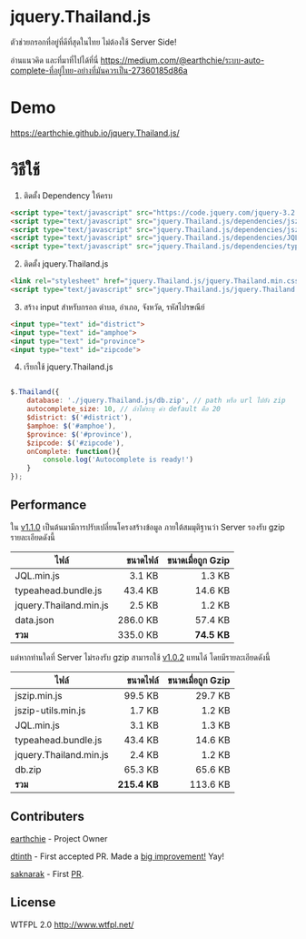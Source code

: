 # jquery.Thailand.js
ตัวช่วยกรอกที่อยู่ที่ดีที่สุดในไทย ไม่ต้องใช้ Server Side!

อ่านแนวคิด และที่มาที่ไปได้ที่นี่ https://medium.com/@earthchie/ระบบ-auto-complete-ที่อยู่ไทย-อย่างที่มันควรเป็น-27360185d86a

# Demo
https://earthchie.github.io/jquery.Thailand.js/

# วิธีใช้

1. ติดตั้ง Dependency ให้ครบ

```html
<script type="text/javascript" src="https://code.jquery.com/jquery-3.2.1.min.js"></script>
<script type="text/javascript" src="jquery.Thailand.js/dependencies/jszip.min.js"></script>
<script type="text/javascript" src="jquery.Thailand.js/dependencies/jszip-utils.min.js"></script>
<script type="text/javascript" src="jquery.Thailand.js/dependencies/JQL.min.js"></script>
<script type="text/javascript" src="jquery.Thailand.js/dependencies/typeahead.bundle.js"></script>
```

2. ติดตั้ง jquery.Thailand.js

```html
<link rel="stylesheet" href="jquery.Thailand.js/jquery.Thailand.min.css">
<script type="text/javascript" src="jquery.Thailand.js/jquery.Thailand.min.js"></script>
```

3. สร้าง input สำหรับกรอก ตำบล, อำเภอ, จังหวัด, รหัสไปรษณีย์

```html
<input type="text" id="district">
<input type="text" id="amphoe">
<input type="text" id="province">
<input type="text" id="zipcode">
```

4. เรียกใช้ jquery.Thailand.js

```javascript

$.Thailand({ 
    database: './jquery.Thailand.js/db.zip', // path หรือ url ไปยัง zip
    autocomplete_size: 10, // ถ้าไม่ระบุ ค่า default คือ 20
    $district: $('#district'),
    $amphoe: $('#amphoe'),
    $province: $('#province'),
    $zipcode: $('#zipcode'),
    onComplete: function(){
        console.log('Autocomplete is ready!')
    }
});

```

## Performance

ใน [v1.1.0](https://github.com/earthchie/jquery.Thailand.js/tree/fe302996ca72f156e1542048419399484431c391) เป็นต้นมามีการปรับเปลี่ยนโครงสร้างข้อมูล ภายใต้สมมุติฐานว่า Server รองรับ gzip รายละเอียดดังนี้

| ไฟล์ | ขนาดไฟล์ | ขนาดเมื่อถูก Gzip |
| --- | ---:| ---:|
| JQL.min.js | 3.1 KB | 1.3 KB |
| typeahead.bundle.js | 43.4 KB | 14.6 KB |
| jquery.Thailand.min.js | 2.5 KB | 1.2 KB |
| data.json | 286.0 KB | 57.4 KB |
| **รวม** | 335.0 KB | **74.5 KB** |

แต่หากท่านใดที่ Server ไม่รองรับ gzip สามารถใช้ [v1.0.2](https://github.com/earthchie/jquery.Thailand.js/tree/747b09ba84d8acb19cf0aca4e8debfee35e36176) แทนได้ โดยมีรายละเอียดดังนี้

| ไฟล์ | ขนาดไฟล์ | ขนาดเมื่อถูก Gzip |
| --- | ---:| ---:|
| jszip.min.js | 99.5 KB | 29.7 KB |
| jszip-utils.min.js | 1.7 KB | 1.2 KB |
| JQL.min.js | 3.1 KB | 1.3 KB |
| typeahead.bundle.js | 43.4 KB | 14.6 KB |
| jquery.Thailand.min.js | 2.4 KB | 1.2 KB |
| db.zip | 65.3 KB | 65.6 KB |
| **รวม** | **215.4 KB** | 113.6 KB |

## Contributers
[earthchie](https://github.com/earthchie/) - Project Owner

[dtinth](https://github.com/dtinth/) - First accepted PR. Made a [big improvement!](https://github.com/earthchie/jquery.Thailand.js/pull/2) Yay!

[saknarak](https://github.com/saknarak) - First [PR](https://github.com/earthchie/jquery.Thailand.js/pull/1).

## License
WTFPL 2.0 http://www.wtfpl.net/

